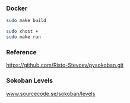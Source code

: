 ### Docker
```bash
sudo make build

sudo xhost +
sudo make run
```

### Reference
https://github.com/Risto-Stevcev/pysokoban.git

### Sokoban Levels
www.sourcecode.se/sokoban/levels
